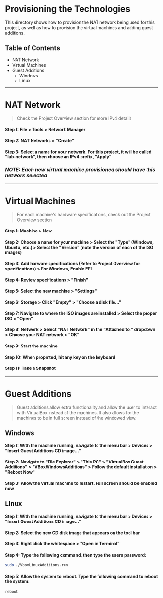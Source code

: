 # Provisioning the Technologies

This directory shows how to provision the NAT network being used for this project, as well as how to provision the virtual machines and adding guest additions.

## Table of Contents

* NAT Network
* Virtual Machines
* Guest Additions
  - Windows
  - Linux

***

# NAT Network
> Check the Project Overview section for more IPv4 details

#### Step 1: File > Tools > Network Manager

[PLACE PHOTO PATH HERE]: #

#### Step 2: NAT Networks > "Create"

[PLACE PHOTO PATH HERE]: #

#### Step 3: Select a name for your network. For this project, it will be called "lab-network", then choose an IPv4 prefix, "Apply"

[PLACE PHOTO PATH HERE]: #

### ***NOTE: Each new virtual machine provisioned should have this network selected***

***

# Virtual Machines
> For each machine's hardware specifications, check out the Project Overview section

#### Step 1: Machine > New

[PLACE PHOTO PATH HERE]: #

#### Step 2: Choose a name for your machine > Select the "Type" (Windows, Ubuntu, etc.) > Select the "Version" (note the version of each of the ISO images)

[PLACE PHOTO PATH HERE]: #

#### Step 3: Add harware specifications (Refer to Project Overview for specifications) > For Windows, Enable EFI

[PLACE PHOTO PATH HERE]: #

#### Step 4: Review specifications > "Finish"

[PLACE PHOTO PATH HERE]: #

#### Step 5: Select the new machine > "Settings"

[PLACE PHOTO PATH HERE]: #

#### Step 6: Storage > Click "Empty" > "Choose a disk file..."

[PLACE PHOTO PATH HERE]: #

#### Step 7: Navigate to where the ISO images are installed > Select the proper ISO > "Open"

[PLACE PHOTO PATH HERE]: #

#### Step 8: Network > Select "NAT Network" in the "Attached to:" dropdown > Choose your NAT network > "OK"

[PLACE PHOTO PATH HERE]: #

#### Step 9: Start the machine

[PLACE PHOTO PATH HERE]: #

#### Step 10: When propmted, hit any key on the keyboard

[PLACE PHOTO PATH HERE]: #

#### Step 11: Take a Snapshot

[PLACE PHOTO PATH HERE]: #

***

# Guest Additions
> Guest additions allow extra functionality and allow the user to interact with VirtualBox instead of the machines. It also allows for the machines to be in full screen instead of the windowed view.

## Windows
#### Step 1: With the machine running, navigate to the menu bar > Devices > "Insert Guest Additions CD image..."

[PLACE PHOTO PATH HERE]: #

#### Step 2: Navigate to "File Explorer" > "This PC" > "VirtualBox Guest Additions" > "VBoxWindowsAdditions" > Follow the default installation > "Reboot Now"

[PLACE PHOTO PATH HERE]: #
[PLACE PHOTO PATH HERE]: #
[PLACE PHOTO PATH HERE]: #

#### Step 3: Allow the virtual machine to restart. Full screen should be enabled now

## Linux
#### Step 1: With the machine running, navigate to the menu bar > Devices > "Insert Guest Additions CD image..."

[PLACE PHOTO PATH HERE]: #

#### Step 2: Select the new CD disk image that appears on the tool bar

[PLACE PHOTO PATH HERE]: #

#### Step 3: Right click the whitespace > "Open in Terminal"

[PLACE PHOTO PATH HERE]: #

#### Step 4: Type the following command, then type the users password:
```bash
sudo ./VboxLinuxAdditions.run
```

[PLACE PHOTO PATH HERE]: #

#### Step 5: Allow the system to reboot. Type the following command to reboot the system:
```bash
reboot
```

[PLACE PHOTO PATH HERE]: #
